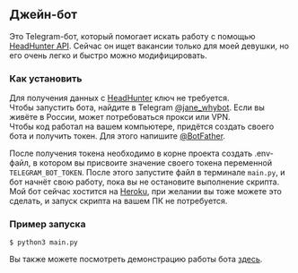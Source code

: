 ## Джейн-бот

Это Telegram-бот, который помогает искать работу с помощью [HeadHunter API](https://dev.hh.ru). Сейчас он ищет вакансии только для моей девушки, но его очень легко и быстро можно модифицировать.

### Как установить

Для получения данных с [HeadHunter](https://hh.ru) ключ не требуется.  
Чтобы запустить бота, найдите в Telegram [@jane_whybot](https://t.me/jane_whybot). Если вы живёте в России, может потребоваться прокси или VPN.  
Чтобы код работал на вашем компьютере, придётся создать своего бота и получить токен. Для этого напишите [@BotFather](https://t.me/BotFather).

После получения токена необходимо в корне проекта создать .env-файл, в котором вы присвоите значение своего токена переменной `TELEGRAM_BOT_TOKEN`. После этого запустите файл в терминале `main.py`, и бот начнёт свою работу, пока вы не остановите выполнение скрипта.  
Мой бот сейчас хостится на [Heroku](https://heroku.com), при желании вы тоже можете это сделать, и запуск скрипта на вашем ПК не потребуется.

### Пример запуска

```
$ python3 main.py
```

Вы также можете посмотреть демонстрацию работы бота [здесь](https://vimeo.com/364302218).
